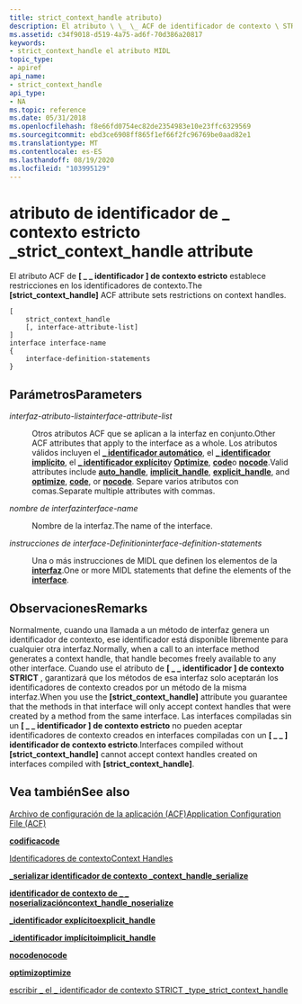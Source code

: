 ```yaml
---
title: strict_context_handle atributo)
description: El atributo \ \_ \_ ACF de identificador de contexto \ STRICT establece restricciones en los identificadores de contexto.
ms.assetid: c34f9018-d519-4a75-ad6f-70d386a20817
keywords:
- strict_context_handle el atributo MIDL
topic_type:
- apiref
api_name:
- strict_context_handle
api_type:
- NA
ms.topic: reference
ms.date: 05/31/2018
ms.openlocfilehash: f8e66fd0754ec82de2354983e10e23ffc6329569
ms.sourcegitcommit: ebd3ce6908ff865f1ef66f2fc96769be0aad82e1
ms.translationtype: MT
ms.contentlocale: es-ES
ms.lasthandoff: 08/19/2020
ms.locfileid: "103995129"
---
```

# <a name="strict_context_handle-attribute"></a><span data-ttu-id="a7fc4-104">atributo de identificador de \_ contexto estricto \_</span><span class="sxs-lookup"><span data-stu-id="a7fc4-104">strict\_context\_handle attribute</span></span>

<span data-ttu-id="a7fc4-105">El atributo ACF de **\[ \_ \_ identificador \] de contexto estricto** establece restricciones en los identificadores de contexto.</span><span class="sxs-lookup"><span data-stu-id="a7fc4-105">The **\[strict\_context\_handle\]** ACF attribute sets restrictions on context handles.</span></span>

``` syntax
[ 
    strict_context_handle 
    [, interface-attribute-list] 
] 
interface interface-name
{
    interface-definition-statements
}
```

## <a name="parameters"></a><span data-ttu-id="a7fc4-106">Parámetros</span><span class="sxs-lookup"><span data-stu-id="a7fc4-106">Parameters</span></span>

<dl> <dt>

<span data-ttu-id="a7fc4-107">*interfaz-atributo-lista*</span><span class="sxs-lookup"><span data-stu-id="a7fc4-107">*interface-attribute-list*</span></span> 
</dt> <dd>

<span data-ttu-id="a7fc4-108">Otros atributos ACF que se aplican a la interfaz en conjunto.</span><span class="sxs-lookup"><span data-stu-id="a7fc4-108">Other ACF attributes that apply to the interface as a whole.</span></span> <span data-ttu-id="a7fc4-109">Los atributos válidos incluyen el [**\_ identificador automático**](auto-handle.md), el [**\_ identificador implícito**](implicit-handle.md), el [**\_ identificador explícito**](explicit-handle.md)y [**Optimize**](optimize.md), [**code**](code.md)o [**nocode**](nocode.md).</span><span class="sxs-lookup"><span data-stu-id="a7fc4-109">Valid attributes include [**auto\_handle**](auto-handle.md), [**implicit\_handle**](implicit-handle.md), [**explicit\_handle**](explicit-handle.md), and [**optimize**](optimize.md), [**code**](code.md), or [**nocode**](nocode.md).</span></span> <span data-ttu-id="a7fc4-110">Separe varios atributos con comas.</span><span class="sxs-lookup"><span data-stu-id="a7fc4-110">Separate multiple attributes with commas.</span></span>

</dd> <dt>

<span data-ttu-id="a7fc4-111">*nombre de interfaz*</span><span class="sxs-lookup"><span data-stu-id="a7fc4-111">*interface-name*</span></span> 
</dt> <dd>

<span data-ttu-id="a7fc4-112">Nombre de la interfaz.</span><span class="sxs-lookup"><span data-stu-id="a7fc4-112">The name of the interface.</span></span>

</dd> <dt>

<span data-ttu-id="a7fc4-113">*instrucciones de interface-Definition*</span><span class="sxs-lookup"><span data-stu-id="a7fc4-113">*interface-definition-statements*</span></span> 
</dt> <dd>

<span data-ttu-id="a7fc4-114">Una o más instrucciones de MIDL que definen los elementos de la [**interfaz**](interface.md).</span><span class="sxs-lookup"><span data-stu-id="a7fc4-114">One or more MIDL statements that define the elements of the [**interface**](interface.md).</span></span>

</dd> </dl>

## <a name="remarks"></a><span data-ttu-id="a7fc4-115">Observaciones</span><span class="sxs-lookup"><span data-stu-id="a7fc4-115">Remarks</span></span>

<span data-ttu-id="a7fc4-116">Normalmente, cuando una llamada a un método de interfaz genera un identificador de contexto, ese identificador está disponible libremente para cualquier otra interfaz.</span><span class="sxs-lookup"><span data-stu-id="a7fc4-116">Normally, when a call to an interface method generates a context handle, that handle becomes freely available to any other interface.</span></span> <span data-ttu-id="a7fc4-117">Cuando use el atributo de **\[ \_ \_ identificador \] de contexto STRICT** , garantizará que los métodos de esa interfaz solo aceptarán los identificadores de contexto creados por un método de la misma interfaz.</span><span class="sxs-lookup"><span data-stu-id="a7fc4-117">When you use the **\[strict\_context\_handle\]** attribute you guarantee that the methods in that interface will only accept context handles that were created by a method from the same interface.</span></span> <span data-ttu-id="a7fc4-118">Las interfaces compiladas sin un **\[ \_ \_ identificador \] de contexto estricto** no pueden aceptar identificadores de contexto creados en interfaces compiladas con un **\[ \_ \_ \] identificador de contexto estricto**.</span><span class="sxs-lookup"><span data-stu-id="a7fc4-118">Interfaces compiled without **\[strict\_context\_handle\]** cannot accept context handles created on interfaces compiled with **\[strict\_context\_handle\]**.</span></span>

## <a name="see-also"></a><span data-ttu-id="a7fc4-119">Vea también</span><span class="sxs-lookup"><span data-stu-id="a7fc4-119">See also</span></span>

<dl> <dt>

[<span data-ttu-id="a7fc4-120">Archivo de configuración de la aplicación (ACF)</span><span class="sxs-lookup"><span data-stu-id="a7fc4-120">Application Configuration File (ACF)</span></span>](application-configuration-file-acf-.md)
</dt> <dt>

[<span data-ttu-id="a7fc4-121">**codifica**</span><span class="sxs-lookup"><span data-stu-id="a7fc4-121">**code**</span></span>](code.md)
</dt> <dt>

[<span data-ttu-id="a7fc4-122">Identificadores de contexto</span><span class="sxs-lookup"><span data-stu-id="a7fc4-122">Context Handles</span></span>](/windows/desktop/Rpc/context-handles)
</dt> <dt>

[<span data-ttu-id="a7fc4-123">**\_serializar identificador de contexto \_**</span><span class="sxs-lookup"><span data-stu-id="a7fc4-123">**context\_handle\_serialize**</span></span>](context-handle-serialize.md)
</dt> <dt>

[<span data-ttu-id="a7fc4-124">**identificador de contexto de \_ \_ noserialización**</span><span class="sxs-lookup"><span data-stu-id="a7fc4-124">**context\_handle\_noserialize**</span></span>](context-handle-noserialize.md)
</dt> <dt>

[<span data-ttu-id="a7fc4-125">**\_identificador explícito**</span><span class="sxs-lookup"><span data-stu-id="a7fc4-125">**explicit\_handle**</span></span>](explicit-handle.md)
</dt> <dt>

[<span data-ttu-id="a7fc4-126">**\_identificador implícito**</span><span class="sxs-lookup"><span data-stu-id="a7fc4-126">**implicit\_handle**</span></span>](implicit-handle.md)
</dt> <dt>

[<span data-ttu-id="a7fc4-127">**nocode**</span><span class="sxs-lookup"><span data-stu-id="a7fc4-127">**nocode**</span></span>](nocode.md)
</dt> <dt>

[<span data-ttu-id="a7fc4-128">**optimiz**</span><span class="sxs-lookup"><span data-stu-id="a7fc4-128">**optimize**</span></span>](optimize.md)
</dt> <dt>

[<span data-ttu-id="a7fc4-129">escribir \_ el \_ identificador de contexto STRICT \_</span><span class="sxs-lookup"><span data-stu-id="a7fc4-129">type\_strict\_context\_handle</span></span>](type-strict-context-handle.md)
</dt> </dl>

 

 